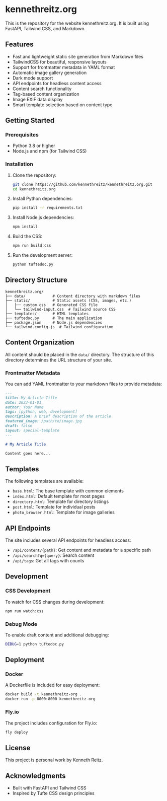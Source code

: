 # kennethreitz.org

This is the repository for the website kennethreitz.org. It is built using FastAPI, Tailwind CSS, and Markdown.

## Features

- Fast and lightweight static site generation from Markdown files
- TailwindCSS for beautiful, responsive layouts
- Support for frontmatter metadata in YAML format
- Automatic image gallery generation
- Dark mode support
- API endpoints for headless content access
- Content search functionality
- Tag-based content organization
- Image EXIF data display
- Smart template selection based on content type

## Getting Started

### Prerequisites

- Python 3.8 or higher
- Node.js and npm (for Tailwind CSS)

### Installation

1. Clone the repository:
   ```bash
   git clone https://github.com/kennethreitz/kennethreitz.org.git
   cd kennethreitz.org
   ```

2. Install Python dependencies:
   ```bash
   pip install -r requirements.txt
   ```

3. Install Node.js dependencies:
   ```bash
   npm install
   ```

4. Build the CSS:
   ```bash
   npm run build:css
   ```

5. Run the development server:
   ```bash
   python tuftedoc.py
   ```

## Directory Structure

```
kennethreitz.org/
├── data/            # Content directory with markdown files
├── static/          # Static assets (CSS, images, etc.)
│   ├── custom.css   # Generated CSS file
│   └── tailwind-input.css  # Tailwind source CSS
├── templates/       # HTML templates
├── tuftedoc.py      # The main application
├── package.json     # Node.js dependencies
└── tailwind.config.js  # Tailwind configuration
```

## Content Organization

All content should be placed in the `data/` directory. The structure of this directory determines the URL structure of your site.

### Frontmatter Metadata

You can add YAML frontmatter to your markdown files to provide metadata:

```markdown
---
title: My Article Title
date: 2023-01-01
author: Your Name
tags: [python, web, development]
description: A brief description of the article
featured_image: /path/to/image.jpg
draft: false
layout: special-template
---

# My Article Title

Content goes here...
```

## Templates

The following templates are available:

- `base.html`: The base template with common elements
- `index.html`: Default template for most pages
- `directory.html`: Template for directory listings
- `post.html`: Template for individual posts
- `photo_browser.html`: Template for image galleries

## API Endpoints

The site includes several API endpoints for headless access:

- `/api/content/{path}`: Get content and metadata for a specific path
- `/api/search?q={query}`: Search content
- `/api/tags`: Get all tags with counts

## Development

### CSS Development

To watch for CSS changes during development:

```bash
npm run watch:css
```

### Debug Mode

To enable draft content and additional debugging:

```bash
DEBUG=1 python tuftedoc.py
```

## Deployment

### Docker

A Dockerfile is included for easy deployment:

```bash
docker build -t kennethreitz-org .
docker run -p 8000:8000 kennethreitz-org
```

### Fly.io

The project includes configuration for Fly.io:

```bash
fly deploy
```

## License

This project is personal work by Kenneth Reitz.

## Acknowledgments

- Built with FastAPI and Tailwind CSS
- Inspired by Tufte CSS design principles
